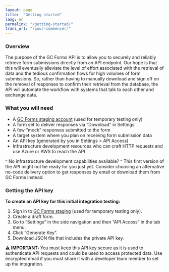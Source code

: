 ```yaml
---
layout: page
title:  "Getting started"
lang: en
permalink: "/getting-started/"
trans_url: "/pour-commencer/"
---
```


### Overview

The purpose of the GC Forms API is to allow you to securely and reliably retrieve form submissions directly from an API endpoint. Our hope is that this will eventually alleviate the level of effort associated with the retrieval of data and the tedious confirmation flows for high volumes of form submissions. So, rather than having to manually download and sign off on the removal of responses to confirm their retrieval from the database, the API will automate the workflow with systems that talk to each other and exchange data. 

### What you will need

  - A [GC Forms staging account](https://forms-staging.cdssandbox.xyz/) (used for temporary testing only)
  - A form set to deliver responses via “Download” in Settings 
  - A few “mock” responses submitted to the form
  - A target system where you plan on receiving form submission data
  - An API key (generated by you in Settings > API Access) 
  - Infrastructure development resources who can craft HTTP requests and use Azure or AWS to reach the API

^ No infrastructure development capabilities available? 
^ This first version of the API might not be ready for you just yet. Consider choosing an alternative no-code delivery option to get responses by email or download them from GC Forms instead.

### Getting the API key 

**To create an API key for this initial integration testing:**
  1. Sign in to [GC Forms staging](https://forms-staging.cdssandbox.xyz/) (used for temporary testing only).
  2. Create a draft form.
  3. Go to “Settings” in the side navigation and then “API Access” in the tab menu.
  4. Click “Generate Key”.
  5. Download JSON file that includes the private API key.

:warning: **IMPORTANT:** You must keep this API key secure as it is used to authenticate API requests and could be used to access protected data. Use encrypted email if you must share it with a developer team member to set up the integration.

